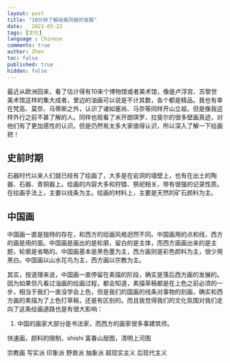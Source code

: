 ```yaml
---
layout: post
title: "10分钟了解绘画风格的发展"
date:   2022-05-22
tags: [文化]
language : Chinese
comments: true
author: Zhen
toc: false
published: true
hidden: false
---
```

最近从欧洲回来，看了估计得有10来个博物馆或者美术馆，像是卢浮宫、苏黎世美术馆这样的集大成者，里边的油画可以说是不计其数，各个都是精品。我也有幸在梵高、莫奈、马蒂斯之外，认识了诸如塞尚、马奈等同样开山立祖，但是像我这样外行之前不甚了解的人。同样也观看了米开朗琪罗、拉斐尔的很多壁画真迹，对他们有了更加感性的认识。但是仍然有太多大家值得认识，所以深入了解一下绘画把！

## 史前时期
石器时代以来人们就已经有了绘画了，大多是在岩洞的墙壁上，也有在出土的陶器、石器、青铜器上。绘画的内容大多和狩猎、祭祀相关，带有很强的记录性质。在绘画手法上，主要以线条为主。绘画的材料上，主要是天然的矿石颜料为主。

## 中国画
中国画一直是独特的存在，和西方的绘画风格迥然不同。中国画用的点和线，西方的画是用的面。中国画是画出的是轮廓，留白的是主体，而西方画画出来的是主题，轮廓是省略的。中国画基本是黑色墨为主，西方画则是彩色颜料为主，很少用黑白。中国画以山水花鸟为主，西方画以宗教为主。

其实，按道理来说，中国画一直停留在素描的阶段，确实是落后西方画的发展的。因为如果但凡看过油画的绘画过程，都会知道，素描草稿都是在上色之前必须的一步，相当于我们一直没学会上色，但是我们的国画的线条对事物的刻画，确实和西方画的素描为了上色打草稿，还是有区别的。而且我觉得我们的文化氛围对我们走向了这条绘画道路也是有很大影响：

 1. 中国的画家大部分是书法家，而西方的画家很多事建筑师。

快速画，颜料的限制，shishi
富春山居图，清明上河图

宗教画
写实派
印象派
野兽派
抽象派
超现实主义
后现代主义


<!--stackedit_data:
eyJoaXN0b3J5IjpbLTM5MjkwMDAyMiwtNjk0ODA0MzYxLC0yOT
AwNDY5MzAsLTI0NDE3NDUxNV19
-->